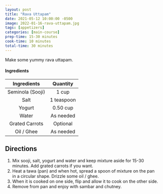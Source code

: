 ```yaml
---
layout: post
title: "Rava Uttapam"
date: 2021-05-12 10:00:00 -0500
image: 2022-01-16-rava-uttapam.jpg
tags: [appetizers]
categories: [main-course]
prep-time: 15-30 minutes
cook-time: 10 minutes
total-time: 30 minutes
---
```


Make some yummy rava uttapam.

#### Ingredients

|    Ingredients   |    Quantity   |
|:----------------:|:-------------:|
| Seminola (Sooji) |     1 cup     |
|       Salt       |   1 teaspoon  |
|      Yogurt      |    0.50 cup   |
|       Water      |   As needed   |
|  Grated Carrots  |    Optional   |
|    Oil / Ghee    |   As needed   |

## Directions

1. Mix sooji, salt, yogurt and water and keep mixture aside for 15-30 minutes. Add grated carrots if you want.
2. Heat a tawa (pan) and when hot, spread a spoon of mixture on the pan in a circular shape. Drizzle some oil / ghee.
3. When it is cooked on one side, flip and allow it to cook on the other side.
4. Remove from pan and enjoy with sambar and chutney.

